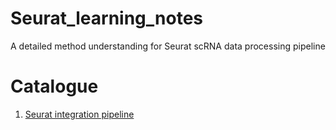 # Seurat_learning_notes
A detailed method understanding for Seurat scRNA data processing pipeline

# Catalogue

1. [Seurat integration pipeline](https://github.com/juechenyang/Seurat_learning_notes/blob/main/Seurat_integration/Seurat_integration.md)
